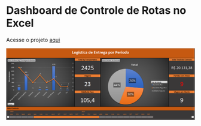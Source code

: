 
# **Dashboard de Controle de Rotas no Excel**

Acesse o projeto [aqui](https://1drv.ms/x/s!AiFjwGBG_LP41UI6SX_aRP8mGLXX?e=iC76bP)

[![](prints/Dashboard.png)](https://1drv.ms/x/s!AiFjwGBG_LP41UI6SX_aRP8mGLXX?e=iC76bP)
